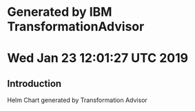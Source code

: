 # Generated by IBM TransformationAdvisor
# Wed Jan 23 12:01:27 UTC 2019
## Introduction

Helm Chart generated by Transformation Advisor
